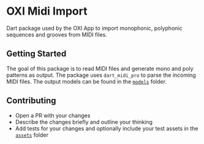 # OXI Midi Import

Dart package used by the OXI App to import monophonic, polyphonic sequences and grooves from MIDI files.

## Getting Started
The goal of this package is to read MIDI files and generate mono and poly patterns as output.
The package uses `dart_midi_pro` to parse the incoming MIDI files.
The output models can be found in the [`models`](lib/src/models) folder.

## Contributing
- Open a PR with your changes
- Describe the changes briefly and outline your thinking
- Add tests for your changes and optionally include your test assets in the [`assets`](test/assets) folder

